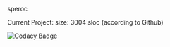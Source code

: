 speroc

Current Project:
   size: 3004 sloc (according to Github)

[![Codacy Badge](https://api.codacy.com/project/badge/Grade/1c08fe8c6e794791be42f4ff509bf846)](https://www.codacy.com/app/ghooper96/speroc?utm_source=github.com&utm_medium=referral&utm_content=hGriff0n/speroc&utm_campaign=badger)
